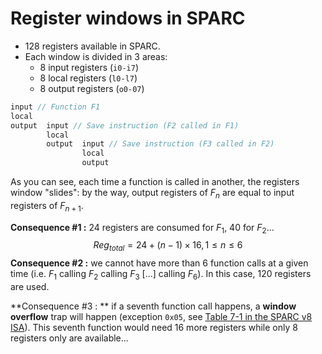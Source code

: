 # Register windows in SPARC

- 128 registers available in SPARC.
- Each window is divided in 3 areas:
  - 8 input registers (`i0-i7`)
  - 8 local registers (`l0-l7`)
  - 8 output registers (`o0-07`)

```c
input // Function F1
local
output	input // Save instruction (F2 called in F1)
		local
		output	input // Save instruction (F3 called in F2)
				local
				output
```

As you can see, each time a function is called in another, the registers window "slides": by the way, output registers of $F_n$ are equal to input registers of $F_{n+1}$.

**Consequence #1 :** 24 registers are consumed for $F_1$, 40 for $F_2$...
$$
Reg_{total} = 24 + (n-1) \times 16, 1 \leq n \leq 6
$$
**Consequence #2 :** we cannot have more than 6 function calls at a given time (i.e. $F_1$ calling $F_2$  calling $F_3$ [...] calling $F_6$). In this case, 120 registers are used.

**Consequence #3 : ** if a seventh function call happens, a **window overflow** trap will happen (exception `0x05`, see [Table 7-1 in the SPARC v8 ISA](https://www.gaisler.com/doc/sparcv8.pdf)). This seventh function would need 16 more registers while only 8 registers only are available...